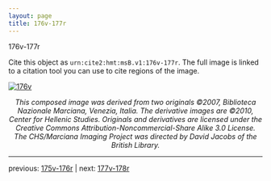 ```yaml
---
layout: page
title: 176v-177r
---
```


176v-177r

Cite this object as `urn:cite2:hmt:msB.v1:176v-177r`. The full image is linked to a citation tool you can use to cite regions of the image.

[![176v](http://www.homermultitext.org/iipsrv?IIIF=/project/homer/pyramidal/deepzoom/hmt/vbbifolio/v1/vb_176v_177r.tif/full/800,/0/default.jpg)](http://www.homermultitext.org/ict2/?urn=urn:cite2:hmt:vbbifolio.v1:vb_176v_177r) 

<p style="text-align: center; font-style: italic;">This composed image was derived from two originals ©2007, Biblioteca Nazionale Marciana, Venezia, Italia. The derivative images are ©2010, Center for Hellenic Studies. Originals and derivatives are licensed under the Creative Commons Attribution-Noncommercial-Share Alike 3.0 License. The CHS/Marciana Imaging Project was directed by David Jacobs of the British Library.</p>

---

previous: [175v-176r](../175v-176r/) | next: [177v-178r](../177v-178r/)